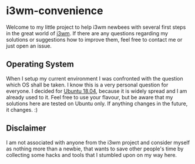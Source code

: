 # i3wm-convenience

Welcome to my little project to help i3wm newbees with several first steps in the great world of [i3wm](https://i3wm.org). If there are any questions regarding my solutions or suggestions how to improve them, feel free to contact me or just open an issue.

## Operating System

When I setup my current environment I was confronted with the question which OS shall be taken. I know this is a very personal question for everyone. I decided for [Ubuntu 18.04](http://releases.ubuntu.com/18.04/), because it is widely spread and I am already used to it. Feel free to use your flavour, but be aware that my solutions here are tested on Ubuntu only. If anything changes in the future, it changes. :)

## Disclaimer

I am not associated with anyone from the i3wm project and consider myself as nothing more than a newbie, that wants to save other people's time by collecting some hacks and tools that I stumbled upon on my way here.
